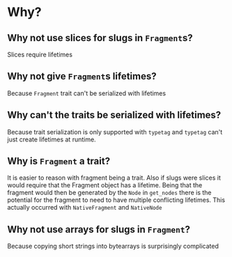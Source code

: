 # Why?

## Why not use slices for slugs in `Fragment`s?
Slices require lifetimes

## Why not give `Fragment`s lifetimes?
Because `Fragment` trait can't be serialized with lifetimes

## Why can't the traits be serialized with lifetimes?
Because trait serialization is only supported with `typetag`
and `typetag` can't just create lifetimes at runtime.

## Why is `Fragment` a trait?
It is easier to reason with fragment being a trait.
Also if slugs were slices it would require that the Fragment
object has a lifetime.
Being that the fragment would then be generated by the `Node`
in `get_nodes` there is the potential for the fragment to need
to have multiple conflicting lifetimes.
This actually occurred with `NativeFragment` and `NativeNode`

## Why not use arrays for slugs in `Fragment`?
Because copying short strings into bytearrays is surprisingly
complicated